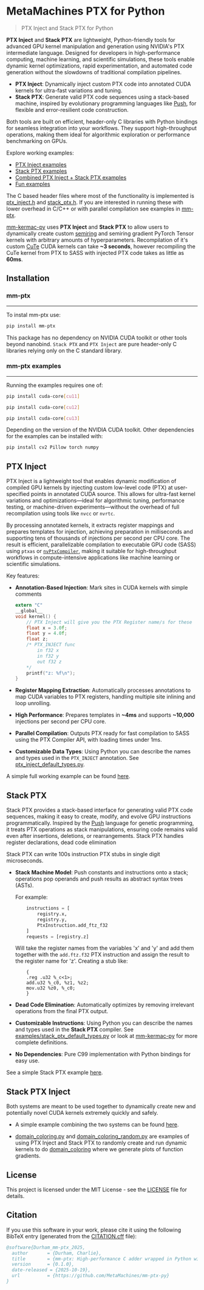 # MetaMachines PTX for Python
> PTX Inject and Stack PTX for Python

**PTX Inject** and **Stack PTX** are lightweight, Python-friendly tools for advanced GPU kernel manipulation and generation using NVIDIA's PTX intermediate language. Designed for developers in high-performance computing, machine learning, and scientific simulations, these tools enable dynamic kernel optimizations, rapid experimentation, and automated code generation without the slowdowns of traditional compilation pipelines.

- **PTX Inject**: Dynamically inject custom PTX code into annotated CUDA kernels for ultra-fast variations and tuning.
- **Stack PTX**: Generate valid PTX code sequences using a stack-based machine, inspired by evolutionary programming languages like [Push](https://faculty.hampshire.edu/lspector/push.html), for flexible and error-resilient code construction.

Both tools are built on efficient, header-only C libraries with Python bindings for seamless integration into your workflows. They support high-throughput operations, making them ideal for algorithmic exploration or performance benchmarking on GPUs.

Explore working examples:
- [PTX Inject examples](examples/ptx_inject/)
- [Stack PTX examples](examples/stack_ptx/)
- [Combined PTX Inject + Stack PTX examples](examples/stack_ptx_inject/)
- [Fun examples](examples/fun/)

The C based header files where most of the functionality is implemented is [ptx_inject.h](src/bindings/ptx_inject.h) and [stack_ptx.h](src/bindings/stack_ptx.h). If you are interested in running these with lower overhead in C/C++ or with parallel compilation see examples in [mm-ptx](https://github.com/MetaMachines/mm-ptx).

[mm-kermac-py](https://github.com/MetaMachines/mm-kermac-py) uses **PTX Inject** and **Stack PTX** to allow users to dynamically create custom [semiring](https://en.wikipedia.org/wiki/Semiring) and semiring gradient PyTorch Tensor kernels with arbitrary amounts of hyperparameters. Recompilation of it's custom [CuTe](https://github.com/NVIDIA/cutlass/blob/main/media/docs/cpp/cute/00_quickstart.md) CUDA kernels can take **~3 seconds**, however recompiling the CuTe kernel from PTX to SASS with injected PTX code takes as little as **60ms**.

## Installation

### mm-ptx
---
To instal mm-ptx use:
```bash
pip install mm-ptx
```

This package has no dependency on NVIDIA CUDA toolkit or other tools beyond nanobind. `Stack PTX` and `PTX Inject` are pure header-only C libraries relying only on the C standard library.

### mm-ptx examples
---
Running the examples requires one of:
```bash
pip install cuda-core[cu11]
```
```bash
pip install cuda-core[cu12]
```
```bash
pip install cuda-core[cu13]
```
Depending on the version of the NVIDIA CUDA toolkit. Other dependencies for the examples can be installed with:
```bash
pip install cv2 Pillow torch numpy
```

## PTX Inject
PTX Inject is a lightweight tool that enables dynamic modification of compiled GPU kernels by injecting custom low-level code (PTX) at user-specified points in annotated CUDA source. This allows for ultra-fast kernel variations and optimizations—ideal for algorithmic tuning, performance testing, or machine-driven experiments—without the overhead of full recompilation using tools like `nvcc` or `nvrtc`.

By processing annotated kernels, it extracts register mappings and prepares templates for injection, achieving preparation in milliseconds and supporting tens of thousands of injections per second per CPU core. The result is efficient, parallelizable compilation to executable GPU code (SASS) using `ptxas` or [`nvPtxCompiler`](https://docs.nvidia.com/cuda/ptx-compiler-api/index.html), making it suitable for high-throughput workflows in compute-intensive applications like machine learning or scientific simulations.

Key features:

* **Annotation-Based Injection**: Mark sites in CUDA kernels with simple comments 
    ```c
    extern "C"
    __global__
    void kernel() {
        // PTX Inject will give you the PTX Register name/s for these
        float x = 3.0f; 
        float y = 4.0f;
        float z;
        /* PTX_INJECT func  
            in f32 x
            in f32 y 
            out f32 z
        */
        printf("z: %f\n");
    }
    ```

* **Register Mapping Extraction**: Automatically processes annotations to map CUDA variables to PTX registers, handling multiple site inlining and loop unrolling.

* **High Performance**: Prepares templates in **~4ms** and supports **~10,000** injections per second per CPU core.

* **Parallel Compilation**: Outputs PTX ready for fast compilation to SASS using the PTX Compiler API, with loading times under 1ms.

* **Customizable Data Types**: Using Python you can describe the names and types used in the `PTX_INJECT` annotation. See [ptx_inject_default_types.py](examples/ptx_inject_default_types.py).

A simple full working example can be found [here](examples/ptx_inject/00_simple.py).

## Stack PTX
Stack PTX provides a stack-based interface for generating valid PTX code sequences, making it easy to create, modify, and evolve GPU instructions programmatically. Inspired by the [Push](https://faculty.hampshire.edu/lspector/push.html) language for genetic programming, it treats PTX operations as stack manipulations, ensuring code remains valid even after insertions, deletions, or rearrangements. Stack PTX handles register declarations, dead code elimination

Stack PTX can write 100s instruction PTX stubs in single digit microseconds.

* **Stack Machine Model**: Push constants and instructions onto a stack; operations pop operands and push results as abstract syntax trees (ASTs). 
    
    For example:
    ```python
        instructions = [
            registry.x,
            registry.y,
            PtxInstruction.add_ftz_f32
        ]
        requests = [registry.z]
    ```
    Will take the register names from the variables 'x' and 'y' and add them together with the `add.ftz.f32` PTX instruction and assign the result to the register name for 'z'. Creating a stub like:
    ```
        {
        .reg .u32 %_c<1>;
        add.u32 %_c0, %z1, %z2;
        mov.u32 %z0, %_c0;
        }
    ```

* **Dead Code Elimination**: Automatically optimizes by removing irrelevant operations from the final PTX output.

* **Customizable Instructions**: Using Python you can describe the names and types used in the **Stack PTX** compiler. See [examples/stack_ptx_default_types.py](examples/stack_ptx_default_types.py) or look at [mm-kermac-py](https://github.com/MetaMachines/mm-kermac-py) for more complete definitions.

* **No Dependencies**: Pure C99 implementation with Python bindings for easy use.

See a simple Stack PTX example [here](examples/stack_ptx/00_simple.py).

## Stack PTX Inject
Both systems are meant to be used together to dynamically create new and potentially novel CUDA kernels extremely quickly and safely. 

* A simple example combining the two systems can be found [here](examples/stack_ptx_inject/00_simple.py).

* [domain_coloring.py](examples/fun/domain_coloring/domain_coloring.py) and [domain_coloring_random.py](examples/fun/domain_coloring_random/domain_coloring_random.py) are examples of using PTX Inject and Stack PTX to randomly create and run dynamic kernels to do [domain_coloring](examples/fun/README.md) where we generate plots of function gradients.

## License
This project is licensed under the MIT License - see the [LICENSE](LICENSE) file for details.

## Citation
If you use this software in your work, please cite it using the following BibTeX entry (generated from the [CITATION.cff](CITATION.cff) file):
```bibtex
@software{Durham_mm-ptx_2025,
  author       = {Durham, Charlie},
  title        = {mm-ptx: High-performance C adder wrapped in Python with Nanobind},
  version      = {0.1.0},
  date-released = {2025-10-19},
  url          = {https://github.com/MetaMachines/mm-ptx-py}
}
```